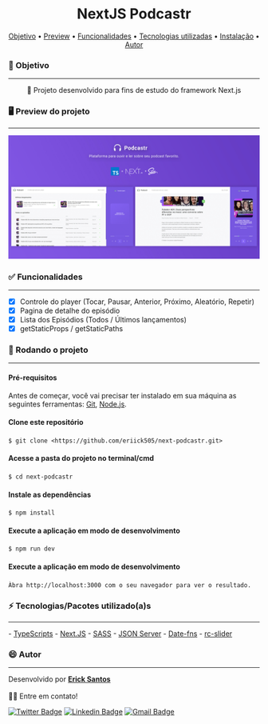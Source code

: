 <h1 align="center">NextJS Podcastr</h1>

<p align="center">
 <a href="#objetivo">Objetivo</a> •
 <a href="#preview">Preview</a> •
 <a href="#funcionalidades">Funcionalidades</a> • 
 <a href="#tecnologias">Tecnologias utilizadas</a> • 
 <a href="#instalacao">Instalação</a> • 
 <a href="#autor">Autor</a>
</p>

<h3 id="objetivo">🔖 Objetivo</h3>
<hr />
<p align="center">🚀 Projeto desenvolvido para fins de estudo do framework Next.js</p>

<h3 id="preview">🖥️ Preview do projeto</h3>
<hr />

<img alt="apresentação do projeto" src="./public/images/project-presentation.jpg" />

<h3 id="funcionalidades">✅ Funcionalidades</h3>
<hr />

- [x] Controle do player (Tocar, Pausar, Anterior, Próximo, Aleatório, Repetir)
- [x] Pagina de detalhe do episódio
- [x] Lista dos Episódios (Todos / Últimos lançamentos)
- [x] getStaticProps / getStaticPaths

<h3 id="instalacao">🎲 Rodando o projeto</h3>
<hr />

#### Pré-requisitos

Antes de começar, você vai precisar ter instalado em sua máquina as seguintes ferramentas:
[Git](https://git-scm.com), [Node.js](https://nodejs.org/en/).

#### Clone este repositório

`$ git clone <https://github.com/eriick505/next-podcastr.git>`

#### Acesse a pasta do projeto no terminal/cmd

`$ cd next-podcastr`

#### Instale as dependências

`$ npm install`

#### Execute a aplicação em modo de desenvolvimento

`$ npm run dev`

#### Execute a aplicação em modo de desenvolvimento

`Àbra http://localhost:3000 com o seu navegador para ver o resultado.`

<h3 id="tecnologias">⚡ Tecnologias/Pacotes utilizado(a)s</h3>
<hr />
- <a href="https://www.typescriptlang.org/" target="_blank">TypeScripts</a>
- <a href="https://nextjs.org/" target="_blank">Next.JS</a>
- <a href="https://sass-lang.com/" target="_blank">SASS</a>
- <a href="https://github.com/typicode/json-server" target="_blank">JSON Server</a>
- <a href="https://date-fns.org/" target="_blank">Date-fns</a>
- <a href="https://slider-react-component.vercel.app/" target="_blank">rc-slider</a>

<h3 id="autor">😄 Autor</h3>
<hr />

Desenvolvido por <a href="https://github.com/eriick505/"><b>Erick Santos</b></a>  
<br /> 👋🏽 Entre em contato!

[![Twitter Badge](https://img.shields.io/badge/-@eriick505-d8226b?style=flat-square&labelColor=fcb153&logo=instagram&logoColor=white&link=http://instagram.com/eriick505)](http://instagram.com/eriick505) [![Linkedin Badge](https://img.shields.io/badge/-Erick-blue?style=flat-square&logo=Linkedin&logoColor=white&link=https://www.linkedin.com/in/eriick505/)](https://www.linkedin.com/in/eriick505/)
[![Gmail Badge](https://img.shields.io/badge/-santoserick9@gmail.com-c14438?style=flat-square&logo=Gmail&logoColor=white&link=mailto:santoserick9@gmail.com)](mailto:santoserick9@gmail.com)
